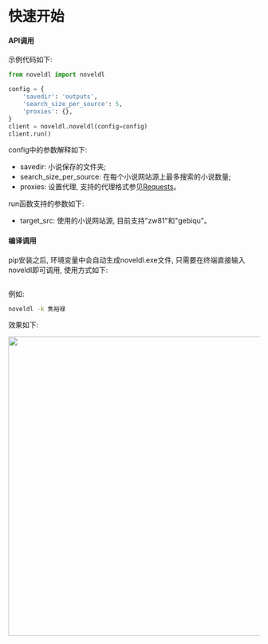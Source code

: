 # 快速开始

#### API调用

示例代码如下:

```python
from noveldl import noveldl

config = {
    'savedir': 'outputs',
    'search_size_per_source': 5,
    'proxies': {},
}
client = noveldl.noveldl(config=config)
client.run()
```

config中的参数解释如下:

- savedir: 小说保存的文件夹;
- search_size_per_source: 在每个小说网站源上最多搜索的小说数量;
- proxies: 设置代理, 支持的代理格式参见[Requests](https://requests.readthedocs.io/en/master/user/advanced/#proxies)。

run函数支持的参数如下:

- target_src: 使用的小说网站源, 目前支持"zw81"和"gebiqu"。

#### 编译调用

pip安装之后, 环境变量中会自动生成noveldl.exe文件, 只需要在终端直接输入noveldl即可调用, 使用方式如下:

```sh

```

例如:

```sh
noveldl -k 焦裕禄
```

效果如下:

<div align="center">
  <img src="https://github.com/CharlesPikachu/noveldl/raw/main/docs/screenshot.gif" width="600"/>
</div>
<br />